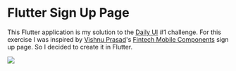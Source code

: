 # Flutter Sign Up Page
This Flutter application is my solution to the [Daily UI](https://www.dailyui.co/) #1 challenge.
For this exercise I was inspired by [Vishnu Prasad](https://dribbble.com/vlockn)'s
[Fintech Mobile Components](https://dribbble.com/shots/11233146-Fintech-Mobile-Components) sign 
up page. So I decided to create it in Flutter.

![](sign_up_page.gif)

